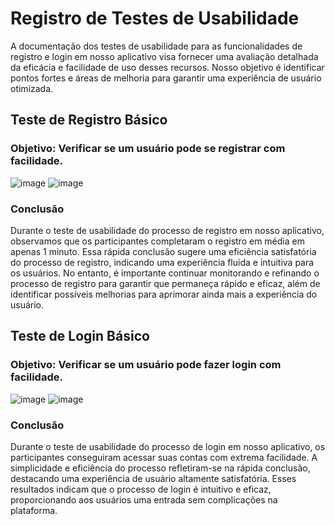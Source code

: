 # Registro de Testes de Usabilidade

A documentação dos testes de usabilidade para as funcionalidades de registro e login em nosso aplicativo visa fornecer uma avaliação detalhada da eficácia e facilidade de uso desses recursos. Nosso objetivo é identificar pontos fortes e áreas de melhoria para garantir uma experiência de usuário otimizada.


## Teste de Registro Básico
### Objetivo: Verificar se um usuário pode se registrar com facilidade.
![image](https://github.com/ICEI-PUCMinas-PSG-SI-TI/icei-pucminas-psg-ads-ti-tiam-2024-1-nordus/assets/116689119/fdecb726-f584-4e01-8273-6ae4349e88c8)
![image](https://github.com/ICEI-PUCMinas-PSG-SI-TI/icei-pucminas-psg-ads-ti-tiam-2024-1-nordus/assets/116689119/c5e42e81-5a67-4d79-9c08-e82243cf1175)

### Conclusão
Durante o teste de usabilidade do processo de registro em nosso aplicativo, observamos que os participantes completaram o registro em média em apenas 1 minuto. Essa rápida conclusão sugere uma eficiência satisfatória do processo de registro, indicando uma experiência fluida e intuitiva para os usuários. No entanto, é importante continuar monitorando e refinando o processo de registro para garantir que permaneça rápido e eficaz, além de identificar possíveis melhorias para aprimorar ainda mais a experiência do usuário.

## Teste de Login Básico
### Objetivo: Verificar se um usuário pode fazer login com facilidade.
![image](https://github.com/ICEI-PUCMinas-PSG-SI-TI/icei-pucminas-psg-ads-ti-tiam-2024-1-nordus/assets/116689119/7d67bdca-85f3-4f1b-b6c8-bc6e0c9275f5)
![image](https://github.com/ICEI-PUCMinas-PSG-SI-TI/icei-pucminas-psg-ads-ti-tiam-2024-1-nordus/assets/116689119/195a35ff-a91f-4bb2-b5ae-a42e8c6cc616)

### Conclusão
Durante o teste de usabilidade do processo de login em nosso aplicativo, os participantes conseguiram acessar suas contas com extrema facilidade. A simplicidade e eficiência do processo refletiram-se na rápida conclusão, destacando uma experiência de usuário altamente satisfatória. Esses resultados indicam que o processo de login é intuitivo e eficaz, proporcionando aos usuários uma entrada sem complicações na plataforma.
